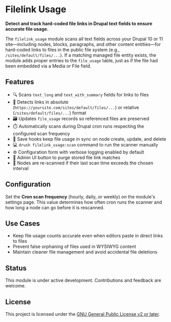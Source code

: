 # Filelink Usage

**Detect and track hard-coded file links in Drupal text fields to ensure accurate file usage.**

The `filelink_usage` module scans all text fields across your Drupal 10 or 11 site—including nodes, blocks, paragraphs, and other content entities—for hard-coded links to files in the public file system (e.g., `/sites/default/files/...`). If a matching managed file entity exists, the module adds proper entries to the `file_usage` table, just as if the file had been embedded via a Media or File field.

## Features

- 🔍 Scans `text_long` and `text_with_summary` fields for links to files
- 🧠 Detects links in absolute (`https://yoursite.com/sites/default/files/...`) or relative (`/sites/default/files/...`) format
- 🗃️ Updates `file_usage` records so referenced files are preserved
- ⏱️ Automatically scans during Drupal cron runs respecting the configured scan frequency
- 💾 Save hooks keep file usage in sync on node create, update, and delete
- 💻 `drush filelink_usage:scan` command to run the scanner manually
- ⚙️ Configuration form with verbose logging enabled by default
- 🧹 Admin UI button to purge stored file link matches
- 📅 Nodes are re-scanned if their last scan time exceeds the chosen interval

## Configuration

Set the **Cron scan frequency** (hourly, daily, or weekly) on the module's
settings page. This value determines how often cron runs the scanner and how
long a node can go before it is rescanned.

## Use Cases

- Keep file usage counts accurate even when editors paste in direct links to files
- Prevent false orphaning of files used in WYSIWYG content
- Maintain cleaner file management and avoid accidental file deletions

## Status

This module is under active development. Contributions and feedback are welcome.

## License

This project is licensed under the [GNU General Public License v2 or later](LICENSE).
